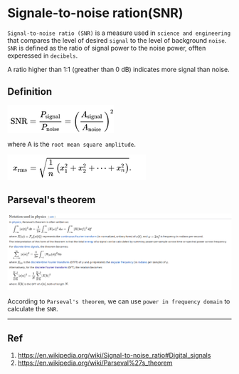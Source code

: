 # Signale-to-noise ration(SNR)

`Signal-to-noise ratio (SNR)` is a measure used in `science and engineering` that compares the level of desired `signal` to the level of background `noise`. `SNR` is defined as the ratio of signal power to the noise power, offten experessed in `decibels`.

A ratio higher than 1:1 (greather than 0 dB) indicates more signal than noise.

## Definition

![](img/snr-definition.png)

where A is the `root mean square amplitude`.

![](img/rms.png)

## Parseval's theorem

![](img/parseval.png)


According to `Parseval's theorem`, we can use `power in frequency domain` to calculate the `SNR`.

---

## Ref

1. https://en.wikipedia.org/wiki/Signal-to-noise_ratio#Digital_signals
2. https://en.wikipedia.org/wiki/Parseval%27s_theorem
